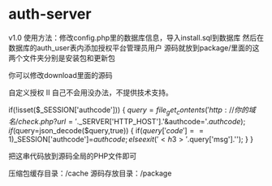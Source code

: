 # auth-server
v1.0
使用方法：修改config.php里的数据库信息，导入install.sql到数据库
然后在数据库的auth_user表内添加授权平台管理员用户
源码就放到package/里面的这两个文件夹分别是安装包和更新包


你可以修改download里面的源码


自定义授权  II  自己不会用没办法，不提供技术支持。

if(!isset($_SESSION['authcode'])) {
	$query=file_get_contents('http://你的域名/check.php?url='.$_SERVER['HTTP_HOST'].'&authcode='.$authcode);
	if($query=json_decode($query,true)) {
		if($query['code']==1)$_SESSION['authcode']=$authcode;
		else exit('<h3>'.$query['msg'].'</h3>');
	}
}



把这串代码放到源码全局的PHP文件即可

压缩包缓存目录：/cache
源码存放目录：/package
